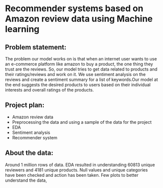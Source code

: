 # Recommender systems based on Amazon review data using Machine learning 

Problem statement:
---
  The problem our model works on is that when an internet user wants to use an e-commerce platform like amazon to buy a product, the one thing they trust are the reviews. So, our model tries to get data related to products and their ratings/reviews and work on it. We use sentiment analysis on the reviews and create a sentiment summary for a list of keywords.Our model at the end suggests the desired products to users based on their individual interests and overall ratings of the products. 

Project plan:
---
* Amazon review data
* Preprocessing the data and using a sample of the data for the project
* EDA
* Sentiment analysis
* Recommender system

 
About the data:
---
Around 1 million rows of data. EDA resulted in understanding 60813 unique reviewers and 4181 unique products.
Null values and unique categories have been checked and action has been taken. Few plots to better understand the data,


 
 
 
 
